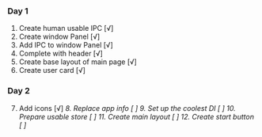 ### Day 1
1. Create human usable IPC [√]
2. Create window Panel [√]
3. Add IPC to window Panel [√]
4. Complete with header [√]
5. Create base layout of main page [√]
6. Create user card [√]
### Day 2
7. Add icons [√]
*8. Replace app info [ ]*
*9. Set up the coolest DI [ ]*
*10. Prepare usable store [ ]*
*11. Create main layout [ ]*
*12. Create start button [ ]*
